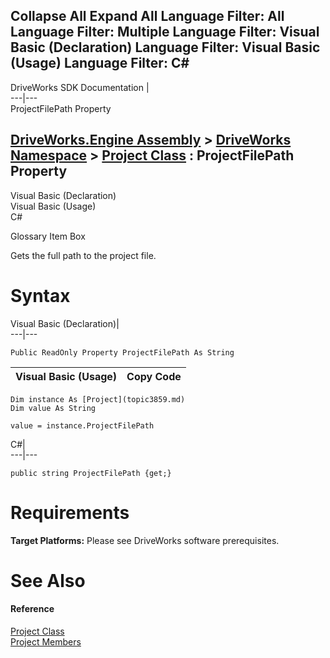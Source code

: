 Collapse All Expand All Language Filter: All  Language Filter: Multiple  Language Filter: Visual Basic (Declaration) Language Filter: Visual Basic (Usage) Language Filter: C#  
---  
DriveWorks SDK Documentation  |   
---|---  
ProjectFilePath Property   
  
[DriveWorks.Engine Assembly](topic2156.md) > [DriveWorks Namespace](topic2159.md) > [Project Class](topic3859.md) : ProjectFilePath Property  
---  
  
Visual Basic (Declaration)    
Visual Basic (Usage)    
C# 

Glossary Item Box

Gets the full path to the project file. 

# Syntax

Visual Basic (Declaration)|   
---|---  
      
    
    Public ReadOnly Property ProjectFilePath As String  
  
Visual Basic (Usage)| Copy Code  
---|---  
      
    
    Dim instance As [Project](topic3859.md)
    Dim value As String
     
    value = instance.ProjectFilePath  
  
C#|   
---|---  
      
    
    public string ProjectFilePath {get;}  
  
# Requirements

**Target Platforms:** Please see DriveWorks software prerequisites.

# See Also

#### Reference

[Project Class](topic3859.md)   
[Project Members](topic3860.md)


